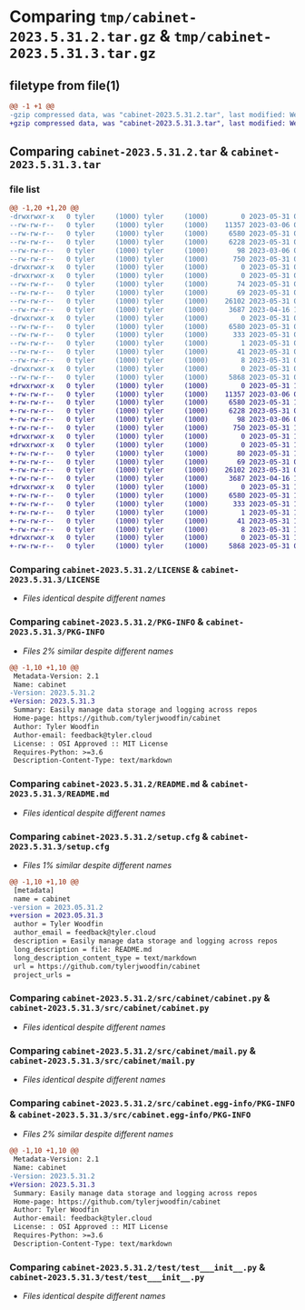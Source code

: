 # Comparing `tmp/cabinet-2023.5.31.2.tar.gz` & `tmp/cabinet-2023.5.31.3.tar.gz`

## filetype from file(1)

```diff
@@ -1 +1 @@
-gzip compressed data, was "cabinet-2023.5.31.2.tar", last modified: Wed May 31 05:12:10 2023, max compression
+gzip compressed data, was "cabinet-2023.5.31.3.tar", last modified: Wed May 31 16:38:06 2023, max compression
```

## Comparing `cabinet-2023.5.31.2.tar` & `cabinet-2023.5.31.3.tar`

### file list

```diff
@@ -1,20 +1,20 @@
-drwxrwxr-x   0 tyler     (1000) tyler     (1000)        0 2023-05-31 05:12:10.899417 cabinet-2023.5.31.2/
--rw-rw-r--   0 tyler     (1000) tyler     (1000)    11357 2023-03-06 03:35:41.000000 cabinet-2023.5.31.2/LICENSE
--rw-rw-r--   0 tyler     (1000) tyler     (1000)     6580 2023-05-31 05:12:10.899417 cabinet-2023.5.31.2/PKG-INFO
--rw-rw-r--   0 tyler     (1000) tyler     (1000)     6228 2023-05-31 04:52:07.000000 cabinet-2023.5.31.2/README.md
--rw-rw-r--   0 tyler     (1000) tyler     (1000)       98 2023-03-06 04:41:10.000000 cabinet-2023.5.31.2/pyproject.toml
--rw-rw-r--   0 tyler     (1000) tyler     (1000)      750 2023-05-31 05:12:10.899417 cabinet-2023.5.31.2/setup.cfg
-drwxrwxr-x   0 tyler     (1000) tyler     (1000)        0 2023-05-31 05:12:10.895417 cabinet-2023.5.31.2/src/
-drwxrwxr-x   0 tyler     (1000) tyler     (1000)        0 2023-05-31 05:12:10.895417 cabinet-2023.5.31.2/src/cabinet/
--rw-rw-r--   0 tyler     (1000) tyler     (1000)       74 2023-05-31 05:11:40.000000 cabinet-2023.5.31.2/src/cabinet/__init__.py
--rw-rw-r--   0 tyler     (1000) tyler     (1000)       69 2023-05-31 04:50:50.000000 cabinet-2023.5.31.2/src/cabinet/__main__.py
--rw-rw-r--   0 tyler     (1000) tyler     (1000)    26102 2023-05-31 05:11:01.000000 cabinet-2023.5.31.2/src/cabinet/cabinet.py
--rw-rw-r--   0 tyler     (1000) tyler     (1000)     3687 2023-04-16 16:59:23.000000 cabinet-2023.5.31.2/src/cabinet/mail.py
-drwxrwxr-x   0 tyler     (1000) tyler     (1000)        0 2023-05-31 05:12:10.895417 cabinet-2023.5.31.2/src/cabinet.egg-info/
--rw-rw-r--   0 tyler     (1000) tyler     (1000)     6580 2023-05-31 05:12:10.000000 cabinet-2023.5.31.2/src/cabinet.egg-info/PKG-INFO
--rw-rw-r--   0 tyler     (1000) tyler     (1000)      333 2023-05-31 05:12:10.000000 cabinet-2023.5.31.2/src/cabinet.egg-info/SOURCES.txt
--rw-rw-r--   0 tyler     (1000) tyler     (1000)        1 2023-05-31 05:12:10.000000 cabinet-2023.5.31.2/src/cabinet.egg-info/dependency_links.txt
--rw-rw-r--   0 tyler     (1000) tyler     (1000)       41 2023-05-31 05:12:10.000000 cabinet-2023.5.31.2/src/cabinet.egg-info/entry_points.txt
--rw-rw-r--   0 tyler     (1000) tyler     (1000)        8 2023-05-31 05:12:10.000000 cabinet-2023.5.31.2/src/cabinet.egg-info/top_level.txt
-drwxrwxr-x   0 tyler     (1000) tyler     (1000)        0 2023-05-31 05:12:10.899417 cabinet-2023.5.31.2/test/
--rw-rw-r--   0 tyler     (1000) tyler     (1000)     5868 2023-05-31 04:52:07.000000 cabinet-2023.5.31.2/test/test___init__.py
+drwxrwxr-x   0 tyler     (1000) tyler     (1000)        0 2023-05-31 16:38:06.220978 cabinet-2023.5.31.3/
+-rw-rw-r--   0 tyler     (1000) tyler     (1000)    11357 2023-03-06 03:35:41.000000 cabinet-2023.5.31.3/LICENSE
+-rw-rw-r--   0 tyler     (1000) tyler     (1000)     6580 2023-05-31 16:38:06.220978 cabinet-2023.5.31.3/PKG-INFO
+-rw-rw-r--   0 tyler     (1000) tyler     (1000)     6228 2023-05-31 04:52:07.000000 cabinet-2023.5.31.3/README.md
+-rw-rw-r--   0 tyler     (1000) tyler     (1000)       98 2023-03-06 04:41:10.000000 cabinet-2023.5.31.3/pyproject.toml
+-rw-rw-r--   0 tyler     (1000) tyler     (1000)      750 2023-05-31 16:38:06.220978 cabinet-2023.5.31.3/setup.cfg
+drwxrwxr-x   0 tyler     (1000) tyler     (1000)        0 2023-05-31 16:38:06.220978 cabinet-2023.5.31.3/src/
+drwxrwxr-x   0 tyler     (1000) tyler     (1000)        0 2023-05-31 16:38:06.220978 cabinet-2023.5.31.3/src/cabinet/
+-rw-rw-r--   0 tyler     (1000) tyler     (1000)       80 2023-05-31 16:37:40.000000 cabinet-2023.5.31.3/src/cabinet/__init__.py
+-rw-rw-r--   0 tyler     (1000) tyler     (1000)       69 2023-05-31 04:50:50.000000 cabinet-2023.5.31.3/src/cabinet/__main__.py
+-rw-rw-r--   0 tyler     (1000) tyler     (1000)    26102 2023-05-31 05:11:01.000000 cabinet-2023.5.31.3/src/cabinet/cabinet.py
+-rw-rw-r--   0 tyler     (1000) tyler     (1000)     3687 2023-04-16 16:59:23.000000 cabinet-2023.5.31.3/src/cabinet/mail.py
+drwxrwxr-x   0 tyler     (1000) tyler     (1000)        0 2023-05-31 16:38:06.220978 cabinet-2023.5.31.3/src/cabinet.egg-info/
+-rw-rw-r--   0 tyler     (1000) tyler     (1000)     6580 2023-05-31 16:38:06.000000 cabinet-2023.5.31.3/src/cabinet.egg-info/PKG-INFO
+-rw-rw-r--   0 tyler     (1000) tyler     (1000)      333 2023-05-31 16:38:06.000000 cabinet-2023.5.31.3/src/cabinet.egg-info/SOURCES.txt
+-rw-rw-r--   0 tyler     (1000) tyler     (1000)        1 2023-05-31 16:38:06.000000 cabinet-2023.5.31.3/src/cabinet.egg-info/dependency_links.txt
+-rw-rw-r--   0 tyler     (1000) tyler     (1000)       41 2023-05-31 16:38:06.000000 cabinet-2023.5.31.3/src/cabinet.egg-info/entry_points.txt
+-rw-rw-r--   0 tyler     (1000) tyler     (1000)        8 2023-05-31 16:38:06.000000 cabinet-2023.5.31.3/src/cabinet.egg-info/top_level.txt
+drwxrwxr-x   0 tyler     (1000) tyler     (1000)        0 2023-05-31 16:38:06.220978 cabinet-2023.5.31.3/test/
+-rw-rw-r--   0 tyler     (1000) tyler     (1000)     5868 2023-05-31 04:52:07.000000 cabinet-2023.5.31.3/test/test___init__.py
```

### Comparing `cabinet-2023.5.31.2/LICENSE` & `cabinet-2023.5.31.3/LICENSE`

 * *Files identical despite different names*

### Comparing `cabinet-2023.5.31.2/PKG-INFO` & `cabinet-2023.5.31.3/PKG-INFO`

 * *Files 2% similar despite different names*

```diff
@@ -1,10 +1,10 @@
 Metadata-Version: 2.1
 Name: cabinet
-Version: 2023.5.31.2
+Version: 2023.5.31.3
 Summary: Easily manage data storage and logging across repos
 Home-page: https://github.com/tylerjwoodfin/cabinet
 Author: Tyler Woodfin
 Author-email: feedback@tyler.cloud
 License: : OSI Approved :: MIT License
 Requires-Python: >=3.6
 Description-Content-Type: text/markdown
```

### Comparing `cabinet-2023.5.31.2/README.md` & `cabinet-2023.5.31.3/README.md`

 * *Files identical despite different names*

### Comparing `cabinet-2023.5.31.2/setup.cfg` & `cabinet-2023.5.31.3/setup.cfg`

 * *Files 1% similar despite different names*

```diff
@@ -1,10 +1,10 @@
 [metadata]
 name = cabinet
-version = 2023.05.31.2
+version = 2023.05.31.3
 author = Tyler Woodfin
 author_email = feedback@tyler.cloud
 description = Easily manage data storage and logging across repos
 long_description = file: README.md
 long_description_content_type = text/markdown
 url = https://github.com/tylerjwoodfin/cabinet
 project_urls =
```

### Comparing `cabinet-2023.5.31.2/src/cabinet/cabinet.py` & `cabinet-2023.5.31.3/src/cabinet/cabinet.py`

 * *Files identical despite different names*

### Comparing `cabinet-2023.5.31.2/src/cabinet/mail.py` & `cabinet-2023.5.31.3/src/cabinet/mail.py`

 * *Files identical despite different names*

### Comparing `cabinet-2023.5.31.2/src/cabinet.egg-info/PKG-INFO` & `cabinet-2023.5.31.3/src/cabinet.egg-info/PKG-INFO`

 * *Files 2% similar despite different names*

```diff
@@ -1,10 +1,10 @@
 Metadata-Version: 2.1
 Name: cabinet
-Version: 2023.5.31.2
+Version: 2023.5.31.3
 Summary: Easily manage data storage and logging across repos
 Home-page: https://github.com/tylerjwoodfin/cabinet
 Author: Tyler Woodfin
 Author-email: feedback@tyler.cloud
 License: : OSI Approved :: MIT License
 Requires-Python: >=3.6
 Description-Content-Type: text/markdown
```

### Comparing `cabinet-2023.5.31.2/test/test___init__.py` & `cabinet-2023.5.31.3/test/test___init__.py`

 * *Files identical despite different names*

